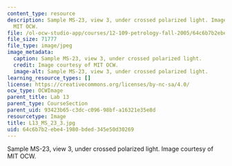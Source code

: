```yaml
---
content_type: resource
description: Sample MS-23, view 3, under crossed polarized light. Image courtesy of
  MIT OCW.
file: /ol-ocw-studio-app/courses/12-109-petrology-fall-2005/64c6b7b2ebe41980bded345e50d30269_L13_MS_23_3.jpg
file_size: 71777
file_type: image/jpeg
image_metadata:
  caption: Sample MS-23, view 3, under crossed polarized light.
  credit: Image courtesy of MIT OCW.
  image-alt: Sample MS-23, view 3, under crossed polarized light.
learning_resource_types: []
license: https://creativecommons.org/licenses/by-nc-sa/4.0/
ocw_type: OCWImage
parent_title: Lab 13
parent_type: CourseSection
parent_uid: 93423b65-c3dc-c096-98bf-a16321e35e8d
resourcetype: Image
title: L13_MS_23_3.jpg
uid: 64c6b7b2-ebe4-1980-bded-345e50d30269
---
```

Sample MS-23, view 3, under crossed polarized light. Image courtesy of MIT OCW.